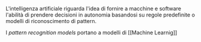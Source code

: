 L'intelligenza artificiale riguarda l'idea di fornire a macchine e software l'abilità di prendere decisioni in autonomia basandosi su regole predefinite o modelli di riconoscimento di pattern.

I *pattern recognition models* portano a modelli di [[Machine Learnig]] 